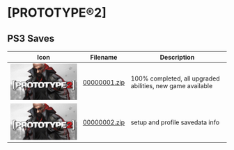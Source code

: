 # [PROTOTYPE®2]

## PS3 Saves

| Icon | Filename | Description |
|------|----------|-------------|
| ![[PROTOTYPE®2]](ICON0.PNG) | [00000001.zip](00000001.zip) | 100% completed, all upgraded abilities, new game available |
| ![[PROTOTYPE®2]](ICON0.PNG) | [00000002.zip](00000002.zip) | setup and profile savedata info |
